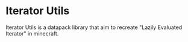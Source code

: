# Iterator Utils

Iterator Utils is a datapack library that aim to recreate "Lazily Evaluated Iterator" in minecraft.